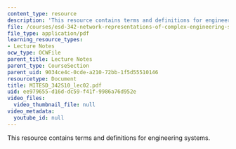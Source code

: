 ```yaml
---
content_type: resource
description: 'This resource contains terms and definitions for engineering systems. '
file: /courses/esd-342-network-representations-of-complex-engineering-systems-spring-2010/ee979655d16ddc59f41f9986a76d952e_MITESD_342S10_lec02.pdf
file_type: application/pdf
learning_resource_types:
- Lecture Notes
ocw_type: OCWFile
parent_title: Lecture Notes
parent_type: CourseSection
parent_uid: 9034ce4c-0cde-a210-72bb-1f5d55510146
resourcetype: Document
title: MITESD_342S10_lec02.pdf
uid: ee979655-d16d-dc59-f41f-9986a76d952e
video_files:
  video_thumbnail_file: null
video_metadata:
  youtube_id: null
---
```

This resource contains terms and definitions for engineering systems. 

